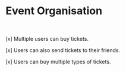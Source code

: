 <h1> Event Organisation </h1>

<br>
<div>
  <p>[x] Multiple users can buy tickets.</p>
  <p>[x] Users can also send tickets to their friends.</p>
  <p>[x] Users can buy multiple types of tickets.</p>
</div>
